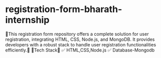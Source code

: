 # registration-form-bharath-internship
📝This registration form repository offers a complete solution for user registration, integrating HTML, CSS, Node.js, and MongoDB. It provides developers with a robust stack to handle user registration functionalities efficiently.📝  🚀Tech Stack🚀 ✅ HTML,CSS,Node.js ✅ Database-Mongodb
